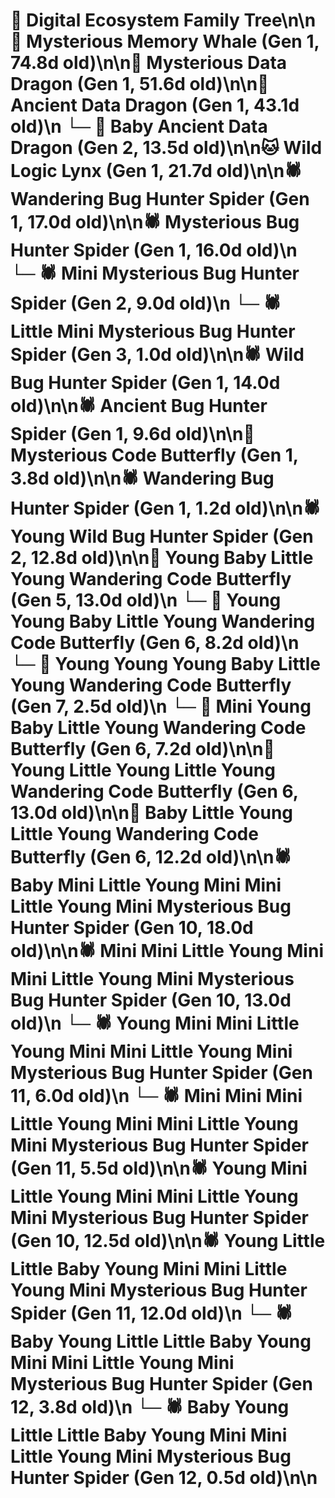 # 🌳 Digital Ecosystem Family Tree\n\n🐋 Mysterious Memory Whale (Gen 1, 74.8d old)\n\n🐉 Mysterious Data Dragon (Gen 1, 51.6d old)\n\n🐉 Ancient Data Dragon (Gen 1, 43.1d old)\n  └─ 🐉 Baby Ancient Data Dragon (Gen 2, 13.5d old)\n\n🐱 Wild Logic Lynx (Gen 1, 21.7d old)\n\n🕷️ Wandering Bug Hunter Spider (Gen 1, 17.0d old)\n\n🕷️ Mysterious Bug Hunter Spider (Gen 1, 16.0d old)\n  └─ 🕷️ Mini Mysterious Bug Hunter Spider (Gen 2, 9.0d old)\n    └─ 🕷️ Little Mini Mysterious Bug Hunter Spider (Gen 3, 1.0d old)\n\n🕷️ Wild Bug Hunter Spider (Gen 1, 14.0d old)\n\n🕷️ Ancient Bug Hunter Spider (Gen 1, 9.6d old)\n\n🦋 Mysterious Code Butterfly (Gen 1, 3.8d old)\n\n🕷️ Wandering Bug Hunter Spider (Gen 1, 1.2d old)\n\n🕷️ Young Wild Bug Hunter Spider (Gen 2, 12.8d old)\n\n🦋 Young Baby Little Young Wandering Code Butterfly (Gen 5, 13.0d old)\n  └─ 🦋 Young Young Baby Little Young Wandering Code Butterfly (Gen 6, 8.2d old)\n    └─ 🦋 Young Young Young Baby Little Young Wandering Code Butterfly (Gen 7, 2.5d old)\n  └─ 🦋 Mini Young Baby Little Young Wandering Code Butterfly (Gen 6, 7.2d old)\n\n🦋 Young Little Young Little Young Wandering Code Butterfly (Gen 6, 13.0d old)\n\n🦋 Baby Little Young Little Young Wandering Code Butterfly (Gen 6, 12.2d old)\n\n🕷️ Baby Mini Little Young Mini Mini Little Young Mini Mysterious Bug Hunter Spider (Gen 10, 18.0d old)\n\n🕷️ Mini Mini Little Young Mini Mini Little Young Mini Mysterious Bug Hunter Spider (Gen 10, 13.0d old)\n  └─ 🕷️ Young Mini Mini Little Young Mini Mini Little Young Mini Mysterious Bug Hunter Spider (Gen 11, 6.0d old)\n  └─ 🕷️ Mini Mini Mini Little Young Mini Mini Little Young Mini Mysterious Bug Hunter Spider (Gen 11, 5.5d old)\n\n🕷️ Young Mini Little Young Mini Mini Little Young Mini Mysterious Bug Hunter Spider (Gen 10, 12.5d old)\n\n🕷️ Young Little Little Baby Young Mini Mini Little Young Mini Mysterious Bug Hunter Spider (Gen 11, 12.0d old)\n  └─ 🕷️ Baby Young Little Little Baby Young Mini Mini Little Young Mini Mysterious Bug Hunter Spider (Gen 12, 3.8d old)\n  └─ 🕷️ Baby Young Little Little Baby Young Mini Mini Little Young Mini Mysterious Bug Hunter Spider (Gen 12, 0.5d old)\n\n